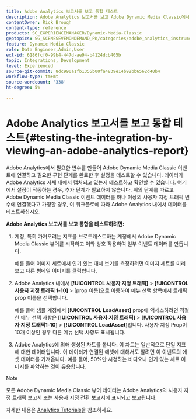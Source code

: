 ```yaml
---
title: Adobe Analytics 보고서를 보고 통합 테스트
description: Adobe Analytics 보고서를 보고 Adobe Dynamic Media Classic에서 통합을 테스트하는 방법을 알아봅니다.
contentOwner: Rick Brough
content-type: reference
products: SG_EXPERIENCEMANAGER/Dynamic-Media-Classic
geptopics: SG_SCENESEVENONDEMAND_PK/categories/adobe_analytics_instrumentation_kit
feature: Dynamic Media Classic
role: Data Engineer,Admin,User
exl-id: 6186fcf0-99b4-447d-ae94-b4124dcb405b
topic: Integrations, Development
level: Experienced
source-git-commit: 8dc990a1fb1355b00fa4839e14b92bb6562d40b4
workflow-type: tm+mt
source-wordcount: '338'
ht-degree: 5%

---
```


# Adobe Analytics 보고서를 보고 통합 테스트{#testing-the-integration-by-viewing-an-adobe-analytics-report}

Adobe Analytics에서 필요한 변수를 만들어 Adobe Dynamic Media Classic 이벤트에 연결하고 필요한 구현 단계를 완료한 후 설정을 테스트할 수 있습니다. 데이터가 Adobe Analytics 자체 내에서 캡처되고 있는지 테스트하고 확인할 수 있습니다. 여기에서 설정이 작동하는 경우, 추가 단계가 필요하지 않습니다. 위의 단계를 따르고 Adobe Dynamic Media Classic 이벤트 데이터를 하나 이상의 사용자 지정 트래픽 변수에 연결했다고 가정할 경우, 이 워크플로에 따라 Adobe Analytics 내에서 데이터를 테스트하십시오.

**Adobe Analytics 보고서를 보고 통합을 테스트하려면:**

1. 계정, 특히 가져오려는 지표를 브로드캐스트하는 계정에서 Adobe Dynamic Media Classic 뷰어를 시작하고 이와 상호 작용하여 일부 이벤트 데이터를 만듭니다.

   예를 들어 이미지 세트에서 인기 있는 대체 보기를 측정하려면 이미지 세트를 미리 보고 다른 썸네일 이미지를 클릭합니다.

1. Adobe Analytics 내에서 **[!UICONTROL 사용자 지정 트래픽]** > **[!UICONTROL 사용자 지정 트래픽 1-10]** > [prop 이름]으로 이동하여 메뉴 선택 항목에서 트래픽 prop 이름을 선택합니다.

   예를 들어 샘플 계정에서 **[!UICONTROL LoadAsset]** prop에 액세스하려면 적절한 메뉴 선택 사항은 **[!UICONTROL 사용자 지정 트래픽]** > **[!UICONTROL 사용자 지정 트래픽1-10]** > **[!UICONTROL LoadAsset]**&#x200B;입니다. 사용자 지정 Prop이 10개 이상인 경우 다른 메뉴 선택 사항도 표시됩니다.

1. Adobe Analytics에 의해 생성된 차트를 봅니다. 이 차트는 일반적으로 단일 지표에 대한 데이터입니다. 이 데이터가 연결된 에셋에 대해서도 알려면 이 이벤트의 에셋 데이터를 가져옵니다. 예를 들어, 50%만 시청하는 비디오나 인기 있는 세트 이미지를 파악하는 것이 유용합니다.

>[!NOTE]
>
>모든 Adobe Dynamic Media Classic 뷰어 데이터는 Adobe Analytics의 사용자 지정 트래픽 보고서 또는 사용자 지정 전환 보고서에 표시되고 보고됩니다.

자세한 내용은 [Analytics Tutorials](https://experienceleague.adobe.com/ko/docs/analytics-learn/tutorials/overview)을 참조하세요.